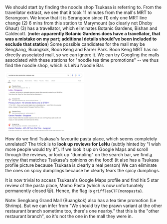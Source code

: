 We should start by finding the noodle shop Tsukasa is referring to.
From the travellator extract, we see that it took 11 minutes from the mall's MRT to Serangoon. We know that it is Serangoon since (1) only one MRT line change (2) 6 mins from this station to Marymount (so clearly not Dhoby Ghaut) (3) has a travellator, which eliminates Botanic Gardens, Bishan and Caldecott. (**note: apparently Botanic Gardens does have a travellator, that was a mistake on my part; additional details should've been included to exclude that station**) Some possible candidates for the mall may be Sengkang, Buangkok, Boon Keng and Farrer Park. Boon Keng MRT has no directly associated mall, so we can ignore it.
We can try Googling the malls associated with these stations for "noodle tea time promotions" -- we thus find the noodle shop, which is LeNu Noodle Bar.

<img src="noodle_promos.png" alt="Google Result" width="50%"/>

How do we find Tsukasa's favourite pasta place, which seems completely unrelated? The trick is to **look up reviews for LeNu** (subtly hinted by "I wish more people would try it"). If we look it up on Google Maps and scroll through the reviews, or look up "dumpling" on the search bar, we find [a review](https://maps.app.goo.gl/AmWH31J5c5dFgo366) that matches Tsukasa's opinions on the food! (it also has a Tsukasa profile picture because Tsukasa is clearly a real person) We can eliminate the ones on spicy dumplings because he clearly fears the spicy dumplings.

It is now trivial to access Tsukasa's Google Maps profile and find his 5 star review of the pasta place, Momo Pasta (which is now unfortunately permanently closed 😿). Hence, the flag is `grifflesCTF{momopasta}`.

Note: Sengkang Grand Mall (Buangkok) also has a tea time promotion (Le Shrimp). But we can infer from "We should try the prawn variant at the other restaurant branch sometime too, there's one nearby." that this is the "other restaurant branch", so it's not the one in the mall they were in.